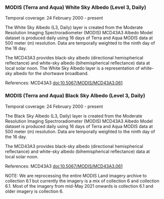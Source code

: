 ### MODIS (Terra and Aqua) White Sky Albedo (Level 3, Daily)
Temporal coverage: 24 February 2000 - present

The White Sky Albedo (L3, Daily) layer is created from the Moderate Resolution Imaging Spectroradiometer (MODIS) MCD43A3 Albedo Model dataset is produced daily using 16 days of Terra and Aqua MODIS data at 500 meter (m) resolution. Data are temporally weighted to the ninth day of the 16 day.

The MCD43A3 provides black-sky albedo (directional hemispherical reflectance) and white-sky albedo (bihemispherical reflectance) data at local solar noon. The White Sky Albedo layer is a representation of white-sky albedo for the shortwave broadband.

References: MCD43A3 [doi:10.5067/MODIS/MCD43A3.061](https://doi.org/10.5067/MODIS/MCD43A3.061)

### MODIS (Terra and Aqua) Black Sky Albedo (Level 3, Daily)
Temporal coverage: 24 February 2000 - present

The Black Sky Albedo (L3, Daily) layer is created from the Moderate Resolution Imaging Spectroradiometer (MODIS) MCD43A3 Albedo Model dataset is produced daily using 16 days of Terra and Aqua MODIS data at 500 meter (m) resolution. Data are temporally weighted to the ninth day of the 16 day.

The MCD43A3 provides black-sky albedo (directional hemispherical reflectance) and white-sky albedo (bihemispherical reflectance) data at local solar noon.

References: MCD43A3 [doi:10.5067/MODIS/MCD43A3.061](https://doi.org/10.5067/MODIS/MCD43A3.061)

NOTE: We are reprocessing the entire MODIS Land imagery archive to collection 6.1 but currently the imagery is a mix of collection 6 and collection 6.1. Most of the imagery from mid-May 2021 onwards is collection 6.1 and older imagery is collection 6.
